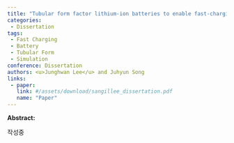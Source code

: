 ```yaml
---
title: "Tubular form factor lithium-ion batteries to enable fast-charging"
categories:
 - Dissertation
tags:
 - Fast Charging
 - Battery
 - Tubular Form
 - Simulation
conference: Dissertation
authors: <u>Junghwan Lee</u> and Juhyun Song
links:
 - paper: 
   link: #/assets/download/sangillee_dissertation.pdf
   name: "Paper"
---
```


**Abstract:**

작성중

